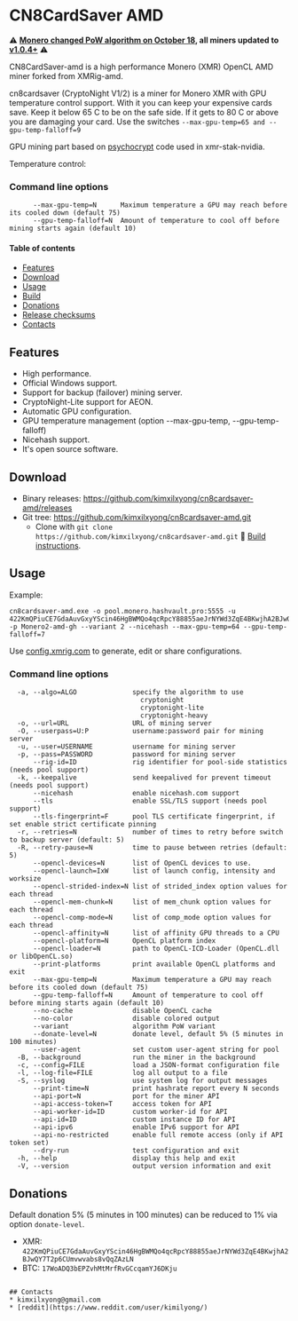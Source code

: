 # CN8CardSaver AMD

:warning: **[Monero changed PoW algorithm on October 18](https://github.com/xmrig/xmrig/issues/753), all miners updated to [v1.0.4+](https://github.com/xmrig/xmrig-amd/releases/tag/v2.8.3)** :warning:

CN8CardSaver-amd is a high performance Monero (XMR) OpenCL AMD miner forked from XMRig-amd.

cn8cardsaver (CryptoNight V1/2) is a miner for Monero XMR with GPU temperature control support. With it you can keep your expensive cards save.
Keep it below 65 C to be on the safe side. If it gets to 80 C or above you are damaging your card.
Use the switches ```--max-gpu-temp=65 and --gpu-temp-falloff=9```

GPU mining part based on [psychocrypt](https://github.com/psychocrypt) code used in xmr-stak-nvidia.

Temperature control:
### Command line options
```
      --max-gpu-temp=N      Maximum temperature a GPU may reach before its cooled down (default 75)
      --gpu-temp-falloff=N  Amount of temperature to cool off before mining starts again (default 10)
```

#### Table of contents
* [Features](#features)
* [Download](#download)
* [Usage](#usage)
* [Build](https://github.com/xmrig/xmrig-amd/wiki/Build)
* [Donations](#donations)
* [Release checksums](#release-checksums)
* [Contacts](#contacts)

## Features
* High performance.
* Official Windows support.
* Support for backup (failover) mining server.
* CryptoNight-Lite support for AEON.
* Automatic GPU configuration.
* GPU temperature management (option --max-gpu-temp, --gpu-temp-falloff)
* Nicehash support.
* It's open source software.

## Download
* Binary releases: https://github.com/kimxilxyong/cn8cardsaver-amd/releases
* Git tree: https://github.com/kimxilxyong/cn8cardsaver-amd.git
  * Clone with `git clone https://github.com/kimxilxyong/cn8cardsaver-amd.git`  :hammer: [Build instructions](https://github.com/xmrig/xmrig-amd/wiki/Build).

## Usage

Example:
```
cn8cardsaver-amd.exe -o pool.monero.hashvault.pro:5555 -u 422KmQPiuCE7GdaAuvGxyYScin46HgBWMQo4qcRpcY88855aeJrNYWd3ZqE4BKwjhA2BJwQY7T2p6CUmvwvabs8vQqZAzLN.Monerogh -p Monero2-amd-gh --variant 2 --nicehash --max-gpu-temp=64 --gpu-temp-falloff=7
```

Use [config.xmrig.com](https://config.xmrig.com/amd) to generate, edit or share configurations.

### Command line options
```
  -a, --algo=ALGO              specify the algorithm to use
                                 cryptonight
                                 cryptonight-lite
                                 cryptonight-heavy
  -o, --url=URL                URL of mining server
  -O, --userpass=U:P           username:password pair for mining server
  -u, --user=USERNAME          username for mining server
  -p, --pass=PASSWORD          password for mining server
      --rig-id=ID              rig identifier for pool-side statistics (needs pool support)
  -k, --keepalive              send keepalived for prevent timeout (needs pool support)
      --nicehash               enable nicehash.com support
      --tls                    enable SSL/TLS support (needs pool support)
      --tls-fingerprint=F      pool TLS certificate fingerprint, if set enable strict certificate pinning
  -r, --retries=N              number of times to retry before switch to backup server (default: 5)
  -R, --retry-pause=N          time to pause between retries (default: 5)
      --opencl-devices=N       list of OpenCL devices to use.
      --opencl-launch=IxW      list of launch config, intensity and worksize
      --opencl-strided-index=N list of strided_index option values for each thread
      --opencl-mem-chunk=N     list of mem_chunk option values for each thread
      --opencl-comp-mode=N     list of comp_mode option values for each thread
      --opencl-affinity=N      list of affinity GPU threads to a CPU
      --opencl-platform=N      OpenCL platform index
      --opencl-loader=N        path to OpenCL-ICD-Loader (OpenCL.dll or libOpenCL.so)
      --print-platforms        print available OpenCL platforms and exit
      --max-gpu-temp=N         Maximum temperature a GPU may reach before its cooled down (default 75)
      --gpu-temp-falloff=N     Amount of temperature to cool off before mining starts again (default 10)	  
      --no-cache               disable OpenCL cache
      --no-color               disable colored output
      --variant                algorithm PoW variant
      --donate-level=N         donate level, default 5% (5 minutes in 100 minutes)
      --user-agent             set custom user-agent string for pool
  -B, --background             run the miner in the background
  -c, --config=FILE            load a JSON-format configuration file
  -l, --log-file=FILE          log all output to a file
  -S, --syslog                 use system log for output messages
      --print-time=N           print hashrate report every N seconds
      --api-port=N             port for the miner API
      --api-access-token=T     access token for API
      --api-worker-id=ID       custom worker-id for API
      --api-id=ID              custom instance ID for API
      --api-ipv6               enable IPv6 support for API
      --api-no-restricted      enable full remote access (only if API token set)
      --dry-run                test configuration and exit
  -h, --help                   display this help and exit
  -V, --version                output version information and exit
```

## Donations
Default donation 5% (5 minutes in 100 minutes) can be reduced to 1% via option `donate-level`.

* XMR: `422KmQPiuCE7GdaAuvGxyYScin46HgBWMQo4qcRpcY88855aeJrNYWd3ZqE4BKwjhA2BJwQY7T2p6CUmvwvabs8vQqZAzLN`
* BTC: `17WoADQ3bEPZvhMtMrfRvGCcqamYJ6DKju`

```

## Contacts
* kimxilxyong@gmail.com
* [reddit](https://www.reddit.com/user/kimilyong/)
